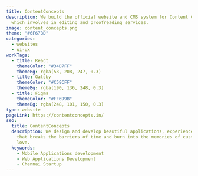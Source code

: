 ```yaml
---
title: ContentConcepts
description: We build the official website and CMS system for Content Concepts
  which involves in editing and proofreading services.
image: content_concepts.png
theme: "#6F67BD"
categories:
  - websites
  - ui-ux
workTags:
  - title: React
    themeColor: "#34D7FF"
    themeBg: rgba(53, 208, 247, 0.3)
  - title: Gatsby
    themeColor: "#C58CFF"
    themeBg: rgba(190, 136, 248, 0.3)
  - title: Figma
    themeColor: "#FF699B"
    themeBg: rgba(248, 101, 150, 0.3)
type: website
pageLink: https://contentconcepts.in/
seo:
  title: ContentConcepts
  description: We design and develop beautiful applications, experience and brands
    that breaks the barriers of time and burn into the memories of customers
    love.
  keywords:
    - Mobile Applications development
    - Web Applications Development
    - Chennai Startup
---
```

